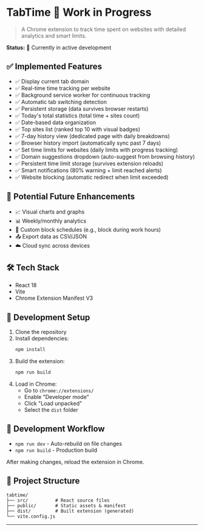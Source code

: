 # TabTime 🚧 Work in Progress

> A Chrome extension to track time spent on websites with detailed analytics and smart limits.

**Status:** 🔨 Currently in active development

## ✅ Implemented Features

- ✅ Display current tab domain
- ✅ Real-time time tracking per website
- ✅ Background service worker for continuous tracking
- ✅ Automatic tab switching detection
- ✅ Persistent storage (data survives browser restarts)
- ✅ Today's total statistics (total time + sites count)
- ✅ Date-based data organization
- ✅ Top sites list (ranked top 10 with visual badges)
- ✅ 7-day history view (dedicated page with daily breakdowns)
- ✅ Browser history import (automatically sync past 7 days)
- ✅ Set time limits for websites (daily limits with progress tracking)
- ✅ Domain suggestions dropdown (auto-suggest from browsing history)
- ✅ Persistent time limit storage (survives extension reloads)
- ✅ Smart notifications (80% warning + limit reached alerts)
- ✅ Website blocking (automatic redirect when limit exceeded)

## 🎯 Potential Future Enhancements

- 📈 Visual charts and graphs
- 📊 Weekly/monthly analytics
- 🎯 Custom block schedules (e.g., block during work hours)
- 📤 Export data as CSV/JSON
- ☁️ Cloud sync across devices

## 🛠️ Tech Stack

- React 18
- Vite
- Chrome Extension Manifest V3

## 🚀 Development Setup

1. Clone the repository
2. Install dependencies:
   ```bash
   npm install
   ```
3. Build the extension:
   ```bash
   npm run build
   ```
4. Load in Chrome:
   - Go to `chrome://extensions/`
   - Enable "Developer mode"
   - Click "Load unpacked"
   - Select the `dist` folder

## 📝 Development Workflow

- `npm run dev` - Auto-rebuild on file changes
- `npm run build` - Production build

After making changes, reload the extension in Chrome.

## 📂 Project Structure

```
tabtime/
├── src/          # React source files
├── public/       # Static assets & manifest
├── dist/         # Built extension (generated)
└── vite.config.js
```

---
